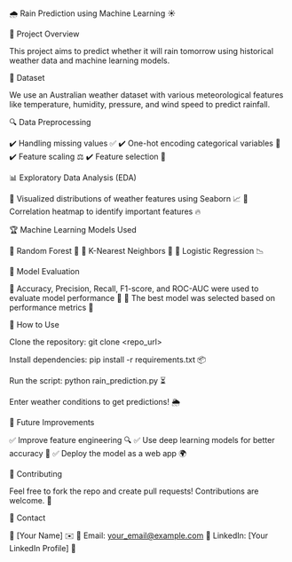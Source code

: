 🌧️ Rain Prediction using Machine Learning ☀️

📌 Project Overview

This project aims to predict whether it will rain tomorrow using historical weather data and machine learning models.

📂 Dataset

We use an Australian weather dataset with various meteorological features like temperature, humidity, pressure, and wind speed to predict rainfall.

🔍 Data Preprocessing

✔️ Handling missing values ✅
✔️ One-hot encoding categorical variables 🎯
✔️ Feature scaling ⚖️
✔️ Feature selection 🔬

📊 Exploratory Data Analysis (EDA)

📌 Visualized distributions of weather features using Seaborn 📈
📌 Correlation heatmap to identify important features 🔥

🏆 Machine Learning Models Used

🔹 Random Forest 🌳
🔹 K-Nearest Neighbors 🤖
🔹 Logistic Regression 📉

🚀 Model Evaluation

📌 Accuracy, Precision, Recall, F1-score, and ROC-AUC were used to evaluate model performance 🏅
📌 The best model was selected based on performance metrics 🥇

🎯 How to Use

Clone the repository: git clone <repo_url>

Install dependencies: pip install -r requirements.txt 📦

Run the script: python rain_prediction.py ⏳

Enter weather conditions to get predictions! 🌦️

📌 Future Improvements

✅ Improve feature engineering 🔍
✅ Use deep learning models for better accuracy 🤖
✅ Deploy the model as a web app 🌍

🤝 Contributing

Feel free to fork the repo and create pull requests! Contributions are welcome. 🚀

📧 Contact

📌 [Your Name] ✉️
📌 Email: your_email@example.com
📌 LinkedIn: [Your LinkedIn Profile] 🔗
